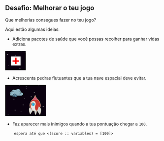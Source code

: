 ## Desafio: Melhorar o teu jogo

Que melhorias consegues fazer no teu jogo?

Aqui estão algumas ideias:

+ Adiciona pacotes de saúde que você possas recolher para ganhar vidas extras.

![captura de ecrã](images/invaders-aid.png)

+ Acrescenta pedras flutuantes que a tua nave espacial deve evitar.

![captura de ecrã](images/invaders-rocks.png)

+ Faz aparecer mais inimigos quando a tua pontuação chegar a ` 100 `.

```blocks3
    espera até que <(score :: variables) = [100]>
```